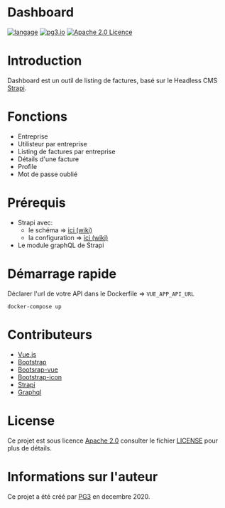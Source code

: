Dashboard
===
[![langage](https://img.shields.io/badge/Langage-vue.js-green.svg)](https://vuejs.org/)
[![pg3.io](https://img.shields.io/badge/made%20by-PG3-orange.svg)](https://twitter.com/pg3io/)
[![Apache 2.0 Licence](https://img.shields.io/hexpm/l/plug.svg)](LICENCE)

# Introduction
Dashboard est un outil de listing de factures, basé sur le Headless CMS [Strapi](https://github.com/strapi/strapi).

# Fonctions
* Entreprise
* Utilisteur par entreprise
* Listing de factures par entreprise
* Détails d'une facture
* Profile
* Mot de passe oublié

# Prérequis
* Strapi avec:
  * le schéma => [ici (wiki)](https://github.com/pg3io/dashboard/wiki/Strapi-sch%C3%A9ma)
  * la configuration => [ici (wiki)](https://github.com/pg3io/dashboard/wiki/Strapi-configuration)
* Le module graphQL de Strapi

# Démarrage rapide
Déclarer l'url de votre API dans le Dockerfile => ``VUE_APP_API_URL``
```
docker-compose up
```

# Contributeurs

* [Vue.js](https://vuejs.org/)
* [Bootstrap](https://getbootstrap.com/)
* [Bootsrap-vue](https://bootstrap-vue.org/)
* [Bootstrap-icon](https://icons.getbootstrap.com/)
* [Strapi](https://github.com/strapi/strapi)
* [Graphql](https://graphql.org/)

# License
Ce projet est sous licence [Apache 2.0](https://www.apache.org/licenses/LICENSE-2.0) consulter le fichier [LICENSE](LICENSE) pour plus de détails.

# Informations sur l'auteur
Ce projet a été créé par [PG3](https://pg3.io) en decembre 2020.
